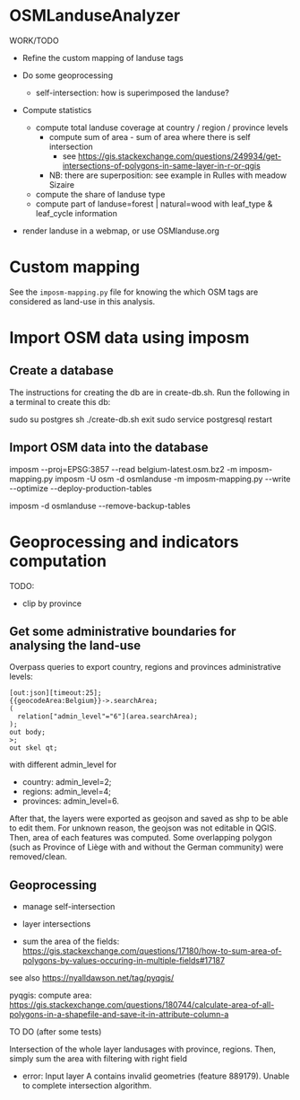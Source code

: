 # OSMLanduseAnalyzer


WORK/TODO

* Refine the custom mapping of landuse tags
* Do some geoprocessing
  * self-intersection: how is superimposed the landuse?

* Compute statistics
  * compute total landuse coverage at country / region / province levels
    * compute sum of area - sum of area where there is self intersection
      * see https://gis.stackexchange.com/questions/249934/get-intersections-of-polygons-in-same-layer-in-r-or-qgis
    * NB: there are superposition: see example in Rulles with meadow Sizaire
  * compute the share of landuse type
  * compute part of landuse=forest | natural=wood with leaf_type & leaf_cycle information
* render landuse in a webmap, or use OSMlanduse.org

# Custom mapping

See the `imposm-mapping.py` file for knowing the which OSM tags are considered as land-use in this analysis.

# Import OSM data using imposm

## Create a database

The instructions for creating the db are in create-db.sh.
Run the following in a terminal to create this db:

sudo su postgres
sh ./create-db.sh
exit
sudo service postgresql restart

## Import OSM data into the database
imposm --proj=EPSG:3857 --read belgium-latest.osm.bz2 -m imposm-mapping.py
imposm -U osm -d osmlanduse -m imposm-mapping.py --write --optimize --deploy-production-tables


imposm -d osmlanduse --remove-backup-tables



# Geoprocessing and indicators computation

TODO:
* clip by province

## Get some administrative boundaries for analysing the land-use

Overpass queries to export country, regions and provinces administrative levels:
```
[out:json][timeout:25];
{{geocodeArea:Belgium}}->.searchArea;
(
  relation["admin_level"="6"](area.searchArea);
);
out body;
>;
out skel qt;
```
with different admin_level for
* country: admin_level=2;
* regions: admin_level=4;
* provinces: admin_level=6.

After that, the layers were exported as geojson and saved as shp to be able to edit them. For unknown reason, the geojson was not editable in QGIS. Then, area of each features was computed. Some overlapping polygon (such as Province of Liège with and without the German community) were removed/clean.

## Geoprocessing
* manage self-intersection
* layer intersections

* sum the area of the fields: https://gis.stackexchange.com/questions/17180/how-to-sum-area-of-polygons-by-values-occuring-in-multiple-fields#17187

see also https://nyalldawson.net/tag/pyqgis/


pyqgis: compute area: https://gis.stackexchange.com/questions/180744/calculate-area-of-all-polygons-in-a-shapefile-and-save-it-in-attribute-column-a


TO DO (after some tests)

Intersection of the whole layer landusages with province, regions. Then, simply sum the area with filtering with right field
 * error: Input layer A contains invalid geometries (feature 889179). Unable to complete intersection algorithm.
